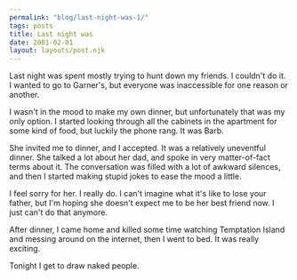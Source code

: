 ```yaml
---
permalink: "blog/last-night-was-1/"
tags: posts
title: Last night was
date: 2001-02-01
layout: layouts/post.njk
---
```


Last night was spent mostly trying to hunt down my friends. I couldn't do it. I wanted to go to Garner's, but everyone was inaccessible for one reason or another. 

I wasn't in the mood to make my own dinner, but unfortunately that was my only option. I started looking through all the cabinets in the apartment for some kind of food, but luckily the phone rang. It was Barb.

She invited me to dinner, and I accepted. It was a relatively uneventful dinner. She talked a lot about her dad, and spoke in very matter-of-fact terms about it. The conversation was filled with a lot of awkward silences, and then I started making stupid jokes to ease the mood a little. 

I feel sorry for her. I really do. I can't imagine what it's like to lose your father, but I'm hoping she doesn't expect me to be her best friend now. I just can't do that anymore. 

After dinner, I came home and killed some time watching Temptation Island and messing around on the internet, then I went to bed. It was really exciting. 

Tonight I get to draw naked people.